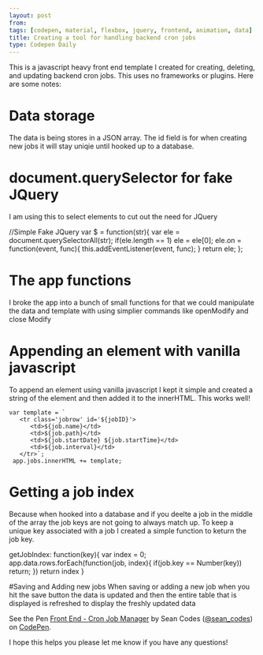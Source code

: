 ```yaml
---
layout: post
from:
tags: [codepen, material, flexbox, jquery, frontend, animation, data]
title: Creating a tool for handling backend cron jobs
type: Codepen Daily
---
```


This is a javascript heavy front end template I created for creating, deleting, and updating backend cron jobs. This uses no frameworks or plugins. Here are some notes:

# Data storage
The data is being stores in a JSON array. The id field is for when creating new jobs it will stay uniqie until hooked up to a database.

# document.querySelector for fake JQuery
I am using this to select elements to cut out the need for JQuery

   //Simple Fake JQuery
   var $ = function(str){ 
      var ele = document.querySelectorAll(str);
      if(ele.length == 1) ele = ele[0];
      ele.on = function(event, func){ this.addEventListener(event, func); }
      return ele;
   };
   
# The app functions
I broke the app into a bunch of small functions for that we could manipulate the data and template with using simplier commands like openModify and close Modify

# Appending an element with vanilla javascript
To append an element using vanilla javascript I kept it simple and created a string of the element and then added it to the innerHTML. This works well!

    var template = `
       <tr class='jobrow' id='${jobID}'>
          <td>${job.name}</td>
          <td>${job.path}</td>
          <td>${job.startDate} ${job.startTime}</td>
          <td>${job.interval}</td>
       </tr>`;
     app.jobs.innerHTML += template;
     
# Getting a job index
Because when hooked into a database and if you deelte a job in the middle of the array the job keys are not going to always match up. To keep a unique key associated with a job I created a simple function to keturn the job key.

  getJobIndex: function(key){
         var index = 0;
         app.data.rows.forEach(function(job, index){
            if(job.key == Number(key)) 
               return;
         })
         return index
      }
      
#Saving and Adding new jobs
When saving or adding a new job when you hit the save button the data is updated and then the entire table that is displayed is refreshed to display the freshly updated data


<p data-height="265" data-theme-id="0" data-slug-hash="XpGvNg" data-default-tab="js,result" data-user="sean_codes" data-embed-version="2" data-pen-title="Front End - Cron Job Manager" class="codepen">See the Pen <a href="http://codepen.io/sean_codes/pen/XpGvNg/">Front End - Cron Job Manager</a> by Sean Codes (<a href="http://codepen.io/sean_codes">@sean_codes</a>) on <a href="http://codepen.io">CodePen</a>.</p>
<script async src="https://production-assets.codepen.io/assets/embed/ei.js"></script>

I hope this helps you please let me know if you have any questions!
